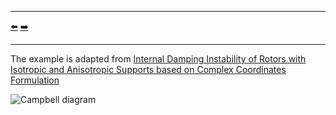 ***
[⬅️](../0027/README.md "Previous example")
[➡️](../0029/README.md "Next example")
***

The example is adapted from [Internal Damping Instability of Rotors with Isotropic and Anisotropic Supports based on Complex Coordinates Formulation](https://doi.org/10.21205/deufmd.2025278012)

![Campbell diagram](Campbell_diagram.png)
